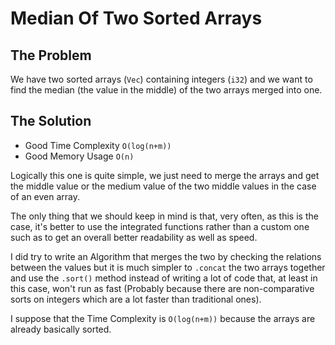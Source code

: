 # Median Of Two Sorted Arrays
## The Problem
We have two sorted arrays (`Vec`) containing integers (`i32`) and we want to find the median (the value in the middle) of the two arrays merged into one. 
## The Solution
- Good Time Complexity `O(log(n+m))`
- Good Memory Usage `O(n)`

Logically this one is quite simple, we just need to merge the arrays and get the middle value or the medium value of the two middle values in the case of an even array.

The only thing that we should keep in mind is that, very often, as this is the case, it's better to use the integrated functions rather than a custom one such as to get an overall better readability as well as speed.

I did try to write an Algorithm that merges the two by checking the relations between the values but it is much simpler to `.concat` the two arrays together and use the `.sort()` method instead of writing a lot of code that, at least in this case, won't run as fast (Probably because there are non-comparative sorts on integers which are a lot faster than traditional ones).

I suppose that the Time Complexity is `O(log(n+m))` because the arrays are already basically sorted.